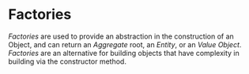 # Factories

_Factories_ are used to provide an abstraction in the construction of an Object, and can return an _Aggregate_ root, an _Entity_, or an _Value Object_. _Factories_ are an alternative for building objects that have complexity in building via the constructor method.
